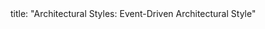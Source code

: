 <frontmatter>
title: "Architectural Styles: Event-Driven Architectural Style"
</frontmatter>

<include src="navbar.md" boilerplate />

<include src="container-inPage-asFlat.md" boilerplate />